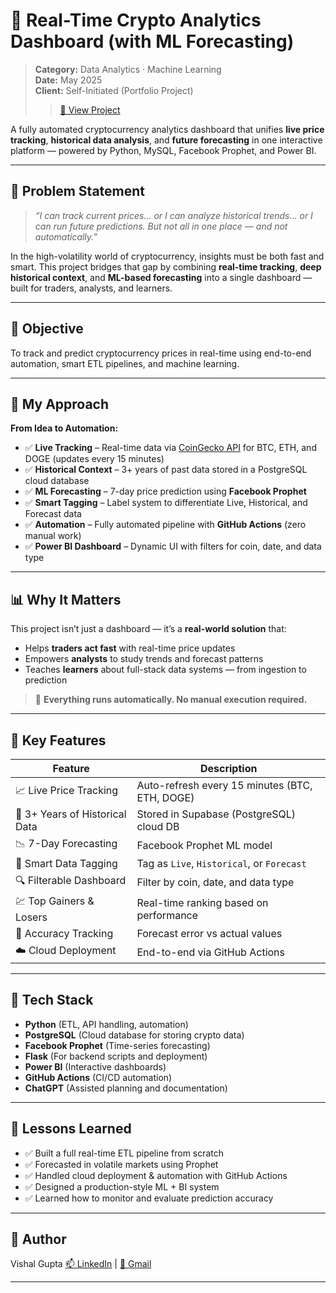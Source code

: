 # 🚀 Real-Time Crypto Analytics Dashboard (with ML Forecasting)

> **Category:** Data Analytics · Machine Learning  
> **Date:** May 2025  
> **Client:** Self-Initiated (Portfolio Project)
> > [🔗 View Project](https://insightsbyme.framer.ai/projects/crypto)

A fully automated cryptocurrency analytics dashboard that unifies **live price tracking**, **historical data analysis**, and **future forecasting** in one interactive platform — powered by Python, MySQL, Facebook Prophet, and Power BI.

---

## 🧠 Problem Statement

> *“I can track current prices… or I can analyze historical trends… or I can run future predictions. But not all in one place — and not automatically.”*

In the high-volatility world of cryptocurrency, insights must be both fast and smart. This project bridges that gap by combining **real-time tracking**, **deep historical context**, and **ML-based forecasting** into a single dashboard — built for traders, analysts, and learners.

---

## 🎯 Objective

To track and predict cryptocurrency prices in real-time using end-to-end automation, smart ETL pipelines, and machine learning.

---

## 🔨 My Approach

**From Idea to Automation:**

- ✅ **Live Tracking** – Real-time data via [CoinGecko API](https://www.coingecko.com) for BTC, ETH, and DOGE (updates every 15 minutes)
- ✅ **Historical Context** – 3+ years of past data stored in a PostgreSQL cloud database
- ✅ **ML Forecasting** – 7-day price prediction using **Facebook Prophet**
- ✅ **Smart Tagging** – Label system to differentiate Live, Historical, and Forecast data
- ✅ **Automation** – Fully automated pipeline with **GitHub Actions** (zero manual work)
- ✅ **Power BI Dashboard** – Dynamic UI with filters for coin, date, and data type

---

## 📊 Why It Matters

This project isn’t just a dashboard — it’s a **real-world solution** that:

- Helps **traders act fast** with real-time price updates  
- Empowers **analysts** to study trends and forecast patterns  
- Teaches **learners** about full-stack data systems — from ingestion to prediction  

> 🔄 **Everything runs automatically. No manual execution required.**

---

## 🌟 Key Features

| Feature                           | Description                                      |
|----------------------------------|--------------------------------------------------|
| 📈 Live Price Tracking            | Auto-refresh every 15 minutes (BTC, ETH, DOGE)   |
| 📅 3+ Years of Historical Data    | Stored in Supabase (PostgreSQL) cloud DB                         |
| 📉 7-Day Forecasting              | Facebook Prophet ML model                        |
| 🔖 Smart Data Tagging             | Tag as `Live`, `Historical`, or `Forecast`       |
| 🔍 Filterable Dashboard           | Filter by coin, date, and data type              |
| 💹 Top Gainers & Losers           | Real-time ranking based on performance           |
| 🧠 Accuracy Tracking              | Forecast error vs actual values                  |
| ☁️ Cloud Deployment               | End-to-end via GitHub Actions                    |

---

## 🧰 Tech Stack

- **Python** (ETL, API handling, automation)
- **PostgreSQL** (Cloud database for storing crypto data)
- **Facebook Prophet** (Time-series forecasting)
- **Flask** (For backend scripts and deployment)
- **Power BI** (Interactive dashboards)
- **GitHub Actions** (CI/CD automation)
- **ChatGPT** (Assisted planning and documentation)

---

## 🧠 Lessons Learned

- ✅ Built a full real-time ETL pipeline from scratch
- ✅ Forecasted in volatile markets using Prophet
- ✅ Handled cloud deployment & automation with GitHub Actions
- ✅ Designed a production-style ML + BI system
- ✅ Learned how to monitor and evaluate prediction accuracy

---

## 👤 Author

Vishal Gupta
[📫 LinkedIn](https://www.linkedin.com/in/itsvishal08/) | [📧 Gmail](mailto:itzmevishal08@gmail.com)

---
